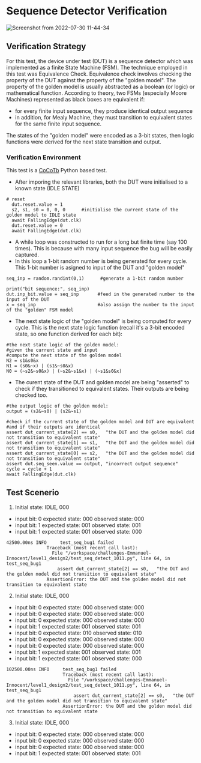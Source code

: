 # Sequence Detector Verification

![Screenshot from 2022-07-30 11-44-34](https://user-images.githubusercontent.com/41594627/182002996-7ace628d-8bdd-4560-8181-6833fb666db4.png)

## Verification Strategy
For this test, the device under test (DUT) is a sequence detector which was implemented as a finite State Machine (FSM). The technique employed in this test was Equivalence Check. Equivalence check involves checking the property of the DUT against the property of the "golden model". The property of the golden model is usually abstracted as a boolean (or logic) or mathematical function.
According to theory, two FSMs (especially Moore Machines) represented as black boxes are equivalent if:
- for every finite input sequence, they produce identical output sequence
- in addition, for Mealy Machine, they must transition to equivalent states for the same finite input sequence.

The states of the "golden model" were encoded as a 3-bit states, then logic functions were derived for the next state transition and output.

### Verification Environment
This test is a [CoCoTb](https://www.cocotb.org/) Python based test.

- After imporing the relevant libraries, both the DUT were initialised to a known state (IDLE STATE)

```
# reset
  dut.reset.value = 1
  s2, s1, s0 = 0, 0, 0      #initialise the current state of the golden model to IDLE state
  await FallingEdge(dut.clk)  
  dut.reset.value = 0
  await FallingEdge(dut.clk)
```

-  A while loop was constructed to run for a long but finite time (say 100 times). This is because with many input sequence the bug will be easily captured.
- In this loop a 1-bit random number is being generated for every cycle. This 1-bit number is asigned to  input of the DUT and "golden model"

```
seq_inp = random.randint(0,1)      #generate a 1-bit random number
        
print("bit sequence:", seq_inp)
dut.inp_bit.value = seq_inp       #feed in the generated number to the input of the DUT
x = seq_inp                       #also assign the number to the input of the "golden" FSM model
```

- The next state logic of the "golden model" is being computed for every cycle. This is the next state logic function (recall it's a 3-bit encoded state, so one function derived for each bit):


```
#the next state logic of the golden model:
#given the current state and input
#compute the next state of the golden model
N2 = s1&s0&x
N1 = (s0&~x) | (s1&~s0&x)
N0 = (~s2&~s0&x) | (~s2&~s1&x) | (~s1&s0&x)
```

- The curent state of the DUT and golden model are being "asserted" to check if they transitioned to equivalent states. Their outputs are being checked too.

```
#the output logic of the golden model:
output = (s2&~s0) | (s2&~s1)

#check if the current state of the golden model and DUT are equivalent
#and if their outputs are identical
assert dut_current_state[2] == s0,   "the DUT and the golden model did not transition to equivalent state"
assert dut_current_state[1] == s1,   "the DUT and the golden model did not transition to equivalent state"
assert dut_current_state[0] == s2,   "the DUT and the golden model did not transition to equivalent state"
assert dut.seq_seen.value == output, "incorrect output sequence"
cycle = cycle + 1 
await FallingEdge(dut.clk)
```

## Test Scenerio
1. Initial state: IDLE, 000
- input bit: 0   expected state: 000  observed state: 000
- input bit: 1   expected state: 001  observed state: 001
- input bit: 1   expected state: 001 observed state:  000
```
42500.00ns INFO     test_seq_bug1 failed
               Traceback (most recent call last):
                 File "/workspace/challenges-Emmanuel-Innocent/level1_design2/test_seq_detect_1011.py", line 64, in test_seq_bug1
                   assert dut_current_state[2] == s0,   "the DUT and the golden model did not transition to equivalent state"
               AssertionError: the DUT and the golden model did not transition to equivalent state
```

2. Initial state: IDLE, 000
- input bit: 0   expected state: 000  observed state: 000
- input bit: 0   expected state: 000  observed state: 000
- input bit: 0   expected state: 000  observed state: 000
- input bit: 1   expected state: 001  observed state: 001
- input bit: 0   expected state: 010  observed state: 010
- input bit: 0   expected state: 000  observed state: 000
- input bit: 0   expected state: 000  observed state: 000
- input bit: 1   expected state: 001  observed state: 001
- input bit: 1   expected state: 001  observed state: 000

```
102500.00ns INFO     test_seq_bug1 failed
                     Traceback (most recent call last):
                       File "/workspace/challenges-Emmanuel-Innocent/level1_design2/test_seq_detect_1011.py", line 64, in test_seq_bug1
                         assert dut_current_state[2] == s0,   "the DUT and the golden model did not transition to equivalent state"
                     AssertionError: the DUT and the golden model did not transition to equivalent state
```
3. Initial state: IDLE, 000
- input bit: 0   expected state: 000  observed state: 000
- input bit: 0   expected state: 000  observed state: 000
- input bit: 0   expected state: 000  observed state: 000
- input bit: 1   expected state: 001  observed state: 001
